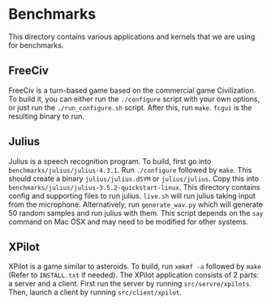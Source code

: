 # Benchmarks

This directory contains various applications and kernels that we are using for benchmarks.

## FreeCiv

FreeCiv is a turn-based game based on the commercial game Civilization. To build it, you can either run the `./configure` script with your own options, or just run the `./run_configure.sh` script. After this, run `make`. `fcgui` is the resulting binary to run.

## Julius
Julius is a speech recognition program. To build, first go into `benchmarks/julius/julius-4.3.1`. Run `./configure` followed by `make`. This should create a binary `julius/julius.dSYM` or `julius/julius`. Copy this into `benchmarks/julius/julius-3.5.2-quickstart-linux`. This directory contains config and supporting files to run julius. `live.sh` will run julius taking input from the microphone. Alternatively, run `generate_wav.py` which will generate 50 random samples and run julius with them. This script depends on the `say` command on Mac OSX and may need to be modified for other systems.

## XPilot

XPilot is a game similar to asteroids. To build, run `xmkmf -a` followed by `make` (Refer to `INSTALL.txt` if needed). The XPilot application consists of 2 parts: a server and a client. First run the server by running `src/servre/xpilots`. Then, launch a client by running `src/client/xpilot`.
